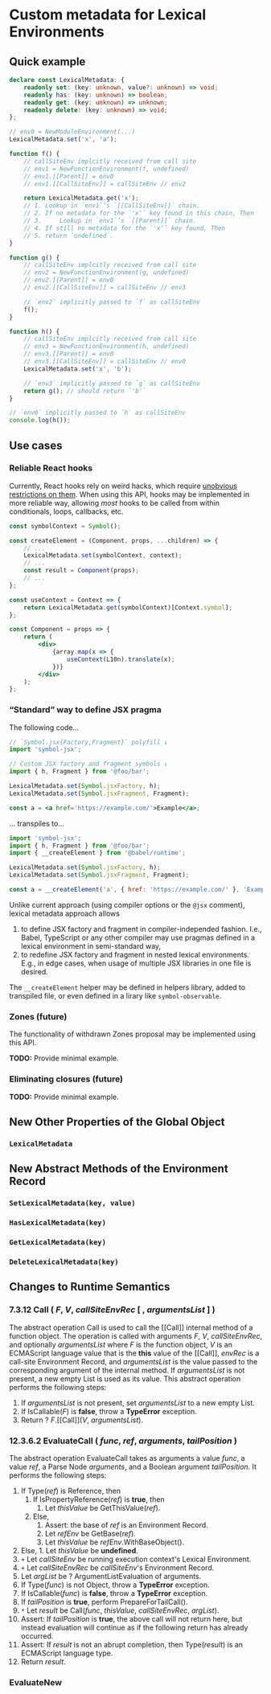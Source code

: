 # Custom metadata for Lexical Environments

## Quick example

```typescript
declare const LexicalMetadata: {
    readonly set: (key: unknown, value?: unknown) => void;
    readonly has: (key: unknown) => boolean;
    readonly get: (key: unknown) => unknown;
    readonly delete: (key: unknown) => void;
};

// env0 = NewModuleEnvironment(...)
LexicalMetadata.set('x', 'a');

function f() {
    // callSiteEnv implcitly received from call site
    // env1 = NewFunctionEnvironment(f, undefined)
    // env1.[[Parent]] = env0
    // env1.[[CallSiteEnv]] = callSiteEnv // env2

    return LexicalMetadata.get('x');
    // 1. Lookup in `env1`’s `[[CallSiteEnv]]` chain.
    // 2. If no metadata for the `'x'` key found in this chain, Then
    // 3.     Lookup in `env1`’s `[[Parent]]` chain.
    // 4. If still no metadata for the `'x'` key found, Then
    // 5. return `undefined`.
}

function g() {
    // callSiteEnv implcitly received from call site
    // env2 = NewFunctionEnvironment(g, undefined)
    // env2.[[Parent]] = env0
    // env2.[[CallSiteEnv]] = callSiteEnv // env3

    // `env2` implicitly passed to `f` as callSiteEnv
    f();
}

function h() {
    // callSiteEnv implcitly received from call site
    // env3 = NewFunctionEnvironment(h, undefined)
    // env3.[[Parent]] = env0
    // env3.[[CallSiteEnv]] = callSiteEnv // env0
    LexicalMetadata.set('x', 'b');

    // `env3` implicitly passed to `g` as callSiteEnv
    return g(); // should return `'b'`
}

// `env0` implicitly passed to `h` as callSiteEnv
console.log(h());
```

## Use cases

### Reliable React hooks

Currently, React hooks rely on weird hacks, which require
[unobvious restrictions on them](https://reactjs.org/docs/hooks-rules.html).
When using this API, hooks may be implemented in more reliable way, allowing
_most_ hooks to be called from within conditionals, loops, callbacks, etc.

```jsx
const symbolContext = Symbol();

const createElement = (Component, props, ...children) => {
    // ...
    LexicalMetadata.set(symbolContext, context);
    // ...
    const result = Component(props);
    // ...
};

const useContext = Context => {
    return LexicalMetadata.get(symbolContext)[Context.symbol];
};

const Component = props => {
    return (
        <div>
            {array.map(x => {
                useContext(L10n).translate(x);
            })}
        </div>
    );
};
```

### “Standard” way to define JSX pragma

The following code…

```jsx
// `Symbol.jsx{Factory,Fragment}` polyfill ↓
import 'symbol-jsx';

// Custom JSX factory and fragment symbols ↓
import { h, Fragment } from '@foo/bar';

LexicalMetadata.set(Symbol.jsxFactory, h);
LexicalMetadata.set(Symbol.jsxFragment, Fragment);

const a = <a href='https://example.com/'>Example</a>;
```

… transpiles to…

```javascript
import 'symbol-jsx';
import { h, Fragment } from '@foo/bar';
import { __createElement } from '@babel/runtime';

LexicalMetadata.set(Symbol.jsxFactory, h);
LexicalMetadata.set(Symbol.jsxFragment, Fragment);

const a = __createElement('a', { href: 'https://example.com/' }, 'Example');
```

Unlike current approach (using compiler options or the `@jsx` comment), lexical
metadata approach allows

1. to define JSX factory and fragment in compiler-independed fashion. I.e.,
   Babel, TypeScript or any other compiler may use pragmas defined in a lexical
   environment in semi-standard way,
2. to redefine JSX factory and fragment in nested lexical environments. E.g., in
   edge cases, when usage of multiple JSX libraries in one file is desired.

The `__createElement` helper may be defined in helpers library, added to
transpiled file, or even defined in a lirary like `symbol-observable`.

### Zones (future)

The functionality of withdrawn Zones proposal may be implemented using this API.

**TODO:** Provide minimal example.

### Eliminating closures (future)

**TODO:** Provide minimal example.

## New Other Properties of the Global Object

### `LexicalMetadata`

## New Abstract Methods of the Environment Record

### `SetLexicalMetadata(key, value)`

### `HasLexicalMetadata(key)`

### `GetLexicalMetadata(key)`

### `DeleteLexicalMetadata(key)`

## Changes to Runtime Semantics

### 7.3.12 Call ( _F_, _V_, _callSiteEnvRec_ \[ , _argumentsList_ ] )

The abstract operation Call is used to call the [[Call]] internal method of a
function object. The operation is called with arguments _F_, _V_,
_callSiteEnvRec_, and optionally _argumentsList_ where _F_ is the function
object, _V_ is an ECMAScript language value that is the **this** value of the
[[Call]], _envRec_ is a call-site Environment Record, and _argumentsList_ is the
value passed to the corresponding argument of the internal method. If
_argumentsList_ is not present, a new empty List is used as its value. This
abstract operation performs the following steps:

1. If _argumentsList_ is not present, set _argumentsList_ to a new empty List.
2. If IsCallable(_F_) is **false**, throw a **TypeError** exception.
3. Return ? _F_.[[Call]](_V_, _argumentsList_).

### 12.3.6.2 EvaluateCall ( _func_, _ref_, _arguments_, _tailPosition_ )

The abstract operation EvaluateCall takes as arguments a value _func_, a value
_ref_, a Parse Node _arguments_, and a Boolean argument _tailPosition_. It
performs the following steps:

1.  If Type(_ref_) is Reference, then
    1. If IsPropertyReference(_ref_) is **true**, then
        1. Let _thisValue_ be GetThisValue(_ref_).
    2. Else,
        1. Assert: the base of _ref_ is an Environment Record.
        2. Let _refEnv_ be GetBase(_ref_).
        3. Let _thisValue_ be _refEnv_.WithBaseObject().
2.  Else, 1. Let _thisValue_ be **undefined**.
3.  `+` Let _callSiteEnv_ be running execution context's Lexical Environment.
4.  `+` Let _callSiteEnvRec_ be _callSiteEnv_'s Environment Record.
5.  Let _argList_ be ? ArgumentListEvaluation of arguments.
6.  If Type(_func_) is not Object, throw a **TypeError** exception.
7.  If IsCallable(_func_) is **false**, throw a **TypeError** exception.
8.  If _tailPosition_ is **true**, perform PrepareForTailCall().
9.  `*` Let _result_ be Call(_func_, _thisValue_, _callSiteEnvRec_, _argList_).
10. Assert: If _tailPosition_ is **true**, the above call will not return here,
    but instead evaluation will continue as if the following return has already
    occurred.
11. Assert: If _result_ is not an abrupt completion, then Type(_result_) is an
    ECMAScript language type.
12. Return _result_.

### EvaluateNew
